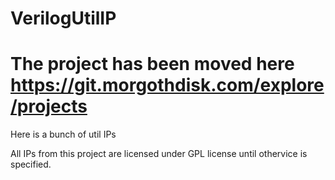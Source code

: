 # VerilogUtilIP

# The project has been moved here https://git.morgothdisk.com/explore/projects

Here is a bunch of util IPs

All IPs from this project are licensed under GPL license until othervice is specified.

